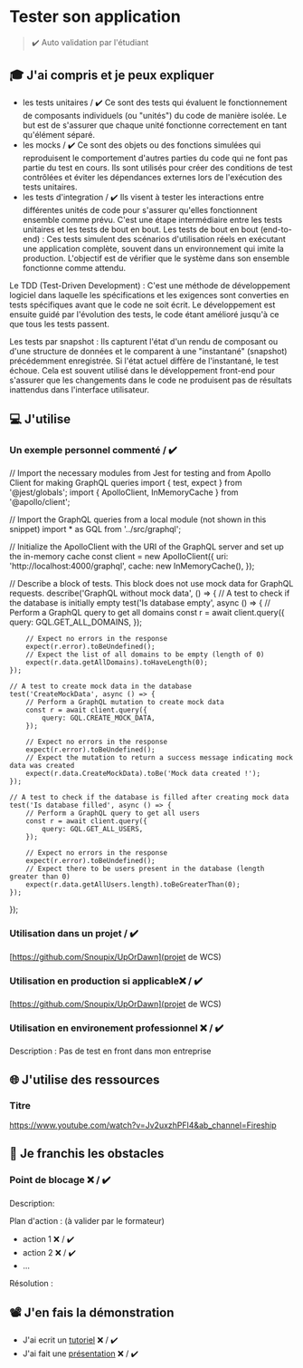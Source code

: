 # Tester son application

> ✔️ Auto validation par l'étudiant

## 🎓 J'ai compris et je peux expliquer

-  les tests unitaires / ✔️
   Ce sont des tests qui évaluent le fonctionnement de composants individuels (ou "unités") du code de manière isolée. Le but est de s'assurer que chaque unité fonctionne correctement en tant qu'élément séparé.
-  les mocks / ✔️
   Ce sont des objets ou des fonctions simulées qui reproduisent le comportement d'autres parties du code qui ne font pas partie du test en cours. Ils sont utilisés pour créer des conditions de test contrôlées et éviter les dépendances externes lors de l'exécution des tests unitaires.
-  les tests d'integration / ✔️
   Ils visent à tester les interactions entre différentes unités de code pour s'assurer qu'elles fonctionnent ensemble comme prévu. C'est une étape intermédiaire entre les tests unitaires et les tests de bout en bout.
   Les tests de bout en bout (end-to-end) : Ces tests simulent des scénarios d'utilisation réels en exécutant une application complète, souvent dans un environnement qui imite la production. L'objectif est de vérifier que le système dans son ensemble fonctionne comme attendu.

Le TDD (Test-Driven Development) : C'est une méthode de développement logiciel dans laquelle les spécifications et les exigences sont converties en tests spécifiques avant que le code ne soit écrit. Le développement est ensuite guidé par l'évolution des tests, le code étant amélioré jusqu'à ce que tous les tests passent.

Les tests par snapshot : Ils capturent l'état d'un rendu de composant ou d'une structure de données et le comparent à une "instantané" (snapshot) précédemment enregistrée. Si l'état actuel diffère de l'instantané, le test échoue. Cela est souvent utilisé dans le développement front-end pour s'assurer que les changements dans le code ne produisent pas de résultats inattendus dans l'interface utilisateur.

## 💻 J'utilise

### Un exemple personnel commenté / ✔️

// Import the necessary modules from Jest for testing and from Apollo Client for making GraphQL queries
import { test, expect } from '@jest/globals';
import { ApolloClient, InMemoryCache } from '@apollo/client';

// Import the GraphQL queries from a local module (not shown in this snippet)
import \* as GQL from '../src/graphql';

// Initialize the ApolloClient with the URI of the GraphQL server and set up the in-memory cache
const client = new ApolloClient({
uri: 'http://localhost:4000/graphql',
cache: new InMemoryCache(),
});

// Describe a block of tests. This block does not use mock data for GraphQL requests.
describe('GraphQL without mock data', () => {
// A test to check if the database is initially empty
test('Is database empty', async () => {
// Perform a GraphQL query to get all domains
const r = await client.query({
query: GQL.GET_ALL_DOMAINS,
});

        // Expect no errors in the response
        expect(r.error).toBeUndefined();
        // Expect the list of all domains to be empty (length of 0)
        expect(r.data.getAllDomains).toHaveLength(0);
    });

    // A test to create mock data in the database
    test('CreateMockData', async () => {
        // Perform a GraphQL mutation to create mock data
        const r = await client.query({
            query: GQL.CREATE_MOCK_DATA,
        });

        // Expect no errors in the response
        expect(r.error).toBeUndefined();
        // Expect the mutation to return a success message indicating mock data was created
        expect(r.data.CreateMockData).toBe('Mock data created !');
    });

    // A test to check if the database is filled after creating mock data
    test('Is database filled', async () => {
        // Perform a GraphQL query to get all users
        const r = await client.query({
            query: GQL.GET_ALL_USERS,
        });

        // Expect no errors in the response
        expect(r.error).toBeUndefined();
        // Expect there to be users present in the database (length greater than 0)
        expect(r.data.getAllUsers.length).toBeGreaterThan(0);
    });

});

### Utilisation dans un projet / ✔️

[https://github.com/Snoupix/UpOrDawn](projet de WCS)

### Utilisation en production si applicable❌ / ✔️

[https://github.com/Snoupix/UpOrDawn](projet de WCS)

### Utilisation en environement professionnel ❌ / ✔️

Description : Pas de test en front dans mon entreprise

## 🌐 J'utilise des ressources

### Titre

https://www.youtube.com/watch?v=Jv2uxzhPFl4&ab_channel=Fireship

## 🚧 Je franchis les obstacles

### Point de blocage ❌ / ✔️

Description:

Plan d'action : (à valider par le formateur)

-  action 1 ❌ / ✔️
-  action 2 ❌ / ✔️
-  ...

Résolution :

## 📽️ J'en fais la démonstration

-  J'ai ecrit un [tutoriel](...) ❌ / ✔️
-  J'ai fait une [présentation](...) ❌ / ✔️
